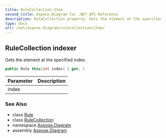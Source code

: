 ```yaml
---
title: RuleCollection.Item
second_title: Aspose.Diagram for .NET API Reference
description: RuleCollection property. Gets the element at the specified index
type: docs
url: /net/aspose.diagram/rulecollection/item/
---
```

## RuleCollection indexer

Gets the element at the specified index.

```csharp
public Rule this[int index] { get; }
```

| Parameter | Description |
| --- | --- |
| index |  |

### See Also

* class [Rule](../../rule/)
* class [RuleCollection](../)
* namespace [Aspose.Diagram](../../rulecollection/)
* assembly [Aspose.Diagram](../../../)


